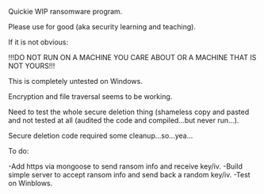 Quickie WIP ransomware program.

Please use for good (aka security learning and teaching).

If it is not obvious:

!!!DO NOT RUN ON A MACHINE YOU CARE ABOUT OR A MACHINE THAT IS NOT YOURS!!!

This is completely untested on Windows.

Encryption and file traversal seems to be working.

Need to test the whole secure deletion thing (shameless copy and pasted and not tested at all (audited the code and compiled...but never run...).

Secure deletion code required some cleanup...so...yea...

To do:

-Add https via mongoose to send ransom info and receive key/iv.
-Build simple server to accept ransom info and send back a random key/iv.
-Test on Winblows.
